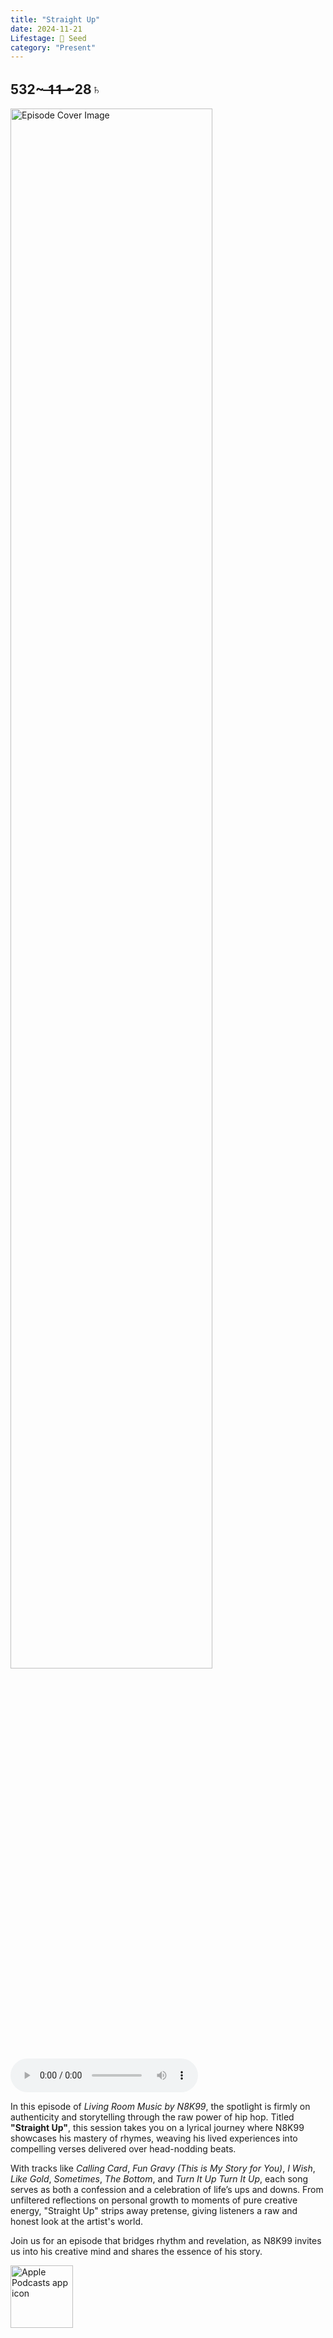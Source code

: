 ```yaml
---
title: "Straight Up"
date: 2024-11-21
Lifestage: 🌱 Seed
category: "Present"
---
```

## 532~ ̶1̶1̶ ̶~28♄
<img src="https://artwork.captivate.fm/fc47f2b9-7a5a-4549-9a6e-544efbfe8a4e/y0pZmlUCxvcgQ6ri2Lc3Kwfw.jpg" alt="Episode Cover Image" width=80%/>
<audio controls>
  <source src="https://podcasts.captivate.fm/media/470b1c60-92fc-4d3c-844a-732ca49cd6a7/Episode-131.mp3" type="audio/mpeg">
  Your browser does not support the audio element.
</audio>

<p>In this episode of <em>Living Room Music by N8K99</em>, the spotlight is firmly on authenticity and storytelling through the raw power of hip hop. Titled <strong>"Straight Up"</strong>, this session takes you on a lyrical journey where N8K99 showcases his mastery of rhymes, weaving his lived experiences into compelling verses delivered over head-nodding beats.</p><p>With tracks like <em>Calling Card</em>, <em>Fun Gravy (This is My Story for You)</em>, <em>I Wish</em>, <em>Like Gold</em>, <em>Sometimes</em>, <em>The Bottom</em>, and <em>Turn It Up Turn It Up</em>, each song serves as both a confession and a celebration of life’s ups and downs. From unfiltered reflections on personal growth to moments of pure creative energy, "Straight Up" strips away pretense, giving listeners a raw and honest look at the artist's world.</p><p>Join us for an episode that bridges rhythm and revelation, as N8K99 invites us into his creative mind and shares the essence of his story.</p>

<a href="https://podcasts.apple.com/us/podcast/living-room-music/id1608791560?tscg=30200&itsct=podcast_box_appicon&ls=1&mttnsubad=1608791560" style="display: inline-block;"><img src="https://toolbox.marketingtools.apple.com/api/v2/badges/app-icon-podcasts/standard/en-us" alt="Apple Podcasts app icon" style="width: 100px; height: 100px; vertical-align: middle; object-fit: contain;" /></a>
    